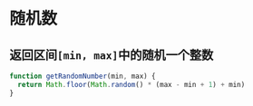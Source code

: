 # 随机数

## 返回区间`[min, max]`中的随机一个整数
```javascript
function getRandomNumber(min, max) {
  return Math.floor(Math.random() * (max - min + 1) + min)
}
```